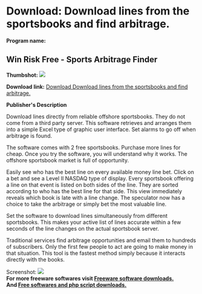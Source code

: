 # Download: Download lines from the sportsbooks and find arbitrage.

**Program name:**

## Win Risk Free - Sports Arbitrage Finder

  
**Thumbshot:** ![](http://www.freewarefiles.com/screenshot/winriskfree_md.gif)   
  
**Download link:** [Download Download lines from the sportsbooks and find arbitrage.](http://freesoftwares.boysofts.com/Win-Risk-Free---Sports-Arbitrage-Finder_program_6156.html)  
  


**Publisher's Description**  
  


Download lines directly from reliable offshore sportsbooks. They do not come from a third party server. This software retrieves and arranges them into a simple Excel type of graphic user interface. Set alarms to go off when arbitrage is found. 

The software comes with 2 free sportsbooks. Purchase more lines for cheap. Once you try the software, you will understand why it works. The offshore sportsbook market is full of opportunity.

Easily see who has the best line on every available money line bet. Click on a bet and see a Level II NASDAQ type of display. Every sportsbook offering a line on that event is listed on both sides of the line. They are sorted according to who has the best line for that side. This view immediately reveals which book is late with a line change. The speculator now has a choice to take the arbitrage or simply bet the most valuable line.

Set the software to download lines simultaneously from different sportsbooks. This makes your active list of lines accurate within a few seconds of the line changes on the actual sportsbook server.

Traditional services find arbitrage opportunities and email them to hundreds of subscribers. Only the first few people to act are going to make money in that situation. This tool is the fastest method simply because it interacts directly with the books. 

  
  
Screenshot: ![](http://www.freewarefiles.com/screenshot/winriskfree.gif)   
**For more freeware softwares visit [Freeware software downloads.](http://freesoftwares.boysofts.com/)**   
**And [Free softwares and php script downloads.](http://www.boysofts.com/)**
